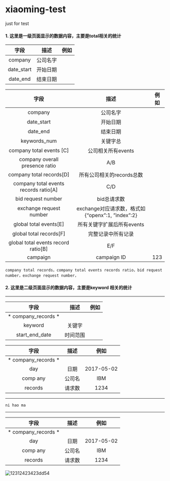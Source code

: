 # xiaoming-test
just for test
#### 1. 这里是一级页面显示的数据内容，主要是total相关的统计

 |字段| 描述|例如|
  |:--------:| :-----:| :----: |
 |company|公司名字|
 |date\_start| 开始日期|
 |date\_end|结束日期|


|字段| 描述|例如|
 |:--------:| :-----:| :----: |
 |company|公司名字|
 |date_start|开始日期|
 |date_end|结束日期|
 |keywords_num|关键字总|
 |company total events [C]|公司相关所有events|
 |company overall presence ratio|A/B|
 |company total records[D]|所有公司相关的records总数|
 |company total events records ratio[A]|C/D|
 |bid request number|bid总请求数|
 |exchange request number|exchange对应请求数，格式如{“openx”:1, ”index”:2}|
 |global total events[E]|所有关键字扩展后所有events|
 |global total records[F]|完整记录中所有记录|
 |global total events record ratio[B]|E/F|
 |campaign|campaign  ID|123|

```
company total records，company total events records ratio，bid request number，exchange request number，

```

#### 2. 这里是二级页面显示的数据内容，主要是keyword 相关的统计
--------

 |字段| 描述|例如|
  |:--------:| :-----:| :----: |
  |* company_records *|
  |keyword|关键字|
  |start\_end\_date|时间范围|
 
 
 |字段| 描述|例如|
  |:--------:| :-----:| :----: |
  |* company_records *|
  |day|日期|2017-05-02|
  |comp any |公司名|IBM|
  |records|请求数|1234|
-------
`ni hao ma`
***********
|字段| 描述|例如|
  |:--------:| :-----:| :----: |
  |* company_records *|
  |day|日期|2017-05-02|
  |comp any |公司名|IBM|
  |records|请求数|1234|



![12312423423dd54](123.png)
